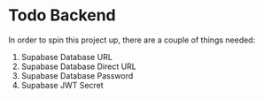 # Todo Backend

In order to spin this project up, there are a couple of things needed:

1. Supabase Database URL
2. Supabase Database Direct URL
3. Supabase Database Password
4. Supabase JWT Secret

